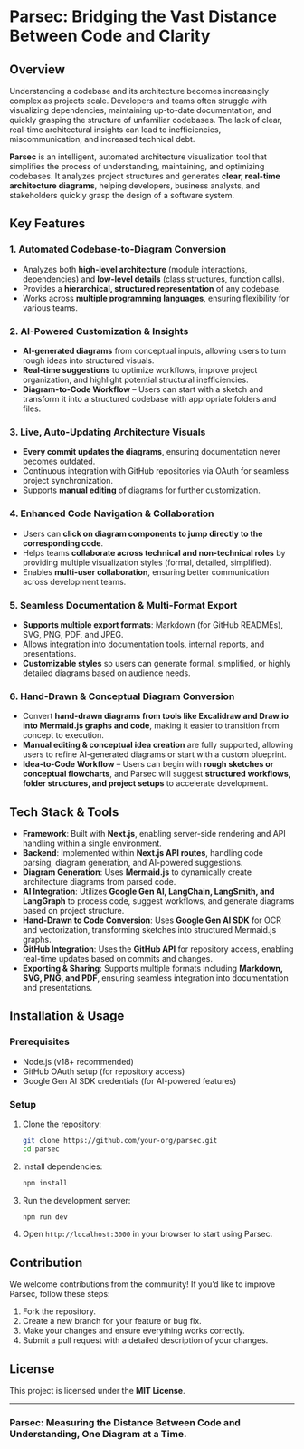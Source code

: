 # Parsec: Bridging the Vast Distance Between Code and Clarity

## Overview

Understanding a codebase and its architecture becomes increasingly complex as projects scale. Developers and teams often struggle with visualizing dependencies, maintaining up-to-date documentation, and quickly grasping the structure of unfamiliar codebases. The lack of clear, real-time architectural insights can lead to inefficiencies, miscommunication, and increased technical debt.

**Parsec** is an intelligent, automated architecture visualization tool that simplifies the process of understanding, maintaining, and optimizing codebases. It analyzes project structures and generates **clear, real-time architecture diagrams**, helping developers, business analysts, and stakeholders quickly grasp the design of a software system.

## Key Features

### 1. Automated Codebase-to-Diagram Conversion
- Analyzes both **high-level architecture** (module interactions, dependencies) and **low-level details** (class structures, function calls).
- Provides a **hierarchical, structured representation** of any codebase.
- Works across **multiple programming languages**, ensuring flexibility for various teams.

### 2. AI-Powered Customization & Insights
- **AI-generated diagrams** from conceptual inputs, allowing users to turn rough ideas into structured visuals.
- **Real-time suggestions** to optimize workflows, improve project organization, and highlight potential structural inefficiencies.
- **Diagram-to-Code Workflow** – Users can start with a sketch and transform it into a structured codebase with appropriate folders and files.

### 3. Live, Auto-Updating Architecture Visuals
- **Every commit updates the diagrams**, ensuring documentation never becomes outdated.
- Continuous integration with GitHub repositories via OAuth for seamless project synchronization.
- Supports **manual editing** of diagrams for further customization.

### 4. Enhanced Code Navigation & Collaboration
- Users can **click on diagram components to jump directly to the corresponding code**.
- Helps teams **collaborate across technical and non-technical roles** by providing multiple visualization styles (formal, detailed, simplified).
- Enables **multi-user collaboration**, ensuring better communication across development teams.

### 5. Seamless Documentation & Multi-Format Export
- **Supports multiple export formats**: Markdown (for GitHub READMEs), SVG, PNG, PDF, and JPEG.
- Allows integration into documentation tools, internal reports, and presentations.
- **Customizable styles** so users can generate formal, simplified, or highly detailed diagrams based on audience needs.

### 6. Hand-Drawn & Conceptual Diagram Conversion
- Convert **hand-drawn diagrams from tools like Excalidraw and Draw.io into Mermaid.js graphs and code**, making it easier to transition from concept to execution.
- **Manual editing & conceptual idea creation** are fully supported, allowing users to refine AI-generated diagrams or start with a custom blueprint.
- **Idea-to-Code Workflow** – Users can begin with **rough sketches or conceptual flowcharts**, and Parsec will suggest **structured workflows, folder structures, and project setups** to accelerate development.

## Tech Stack & Tools

- **Framework**: Built with **Next.js**, enabling server-side rendering and API handling within a single environment.
- **Backend**: Implemented within **Next.js API routes**, handling code parsing, diagram generation, and AI-powered suggestions.
- **Diagram Generation**: Uses **Mermaid.js** to dynamically create architecture diagrams from parsed code.
- **AI Integration**: Utilizes **Google Gen AI, LangChain, LangSmith, and LangGraph** to process code, suggest workflows, and generate diagrams based on project structure.
- **Hand-Drawn to Code Conversion**: Uses **Google Gen AI SDK** for OCR and vectorization, transforming sketches into structured Mermaid.js graphs.
- **GitHub Integration**: Uses the **GitHub API** for repository access, enabling real-time updates based on commits and changes.
- **Exporting & Sharing**: Supports multiple formats including **Markdown, SVG, PNG, and PDF**, ensuring seamless integration into documentation and presentations.

## Installation & Usage

### Prerequisites
- Node.js (v18+ recommended)
- GitHub OAuth setup (for repository access)
- Google Gen AI SDK credentials (for AI-powered features)

### Setup
1. Clone the repository:
   ```bash
   git clone https://github.com/your-org/parsec.git
   cd parsec
   ```
2. Install dependencies:
   ```bash
   npm install
   ```
3. Run the development server:
   ```bash
   npm run dev
   ```
4. Open `http://localhost:3000` in your browser to start using Parsec.

## Contribution

We welcome contributions from the community! If you’d like to improve Parsec, follow these steps:

1. Fork the repository.
2. Create a new branch for your feature or bug fix.
3. Make your changes and ensure everything works correctly.
4. Submit a pull request with a detailed description of your changes.

## License

This project is licensed under the **MIT License**.

---

### **Parsec: Measuring the Distance Between Code and Understanding, One Diagram at a Time.**

